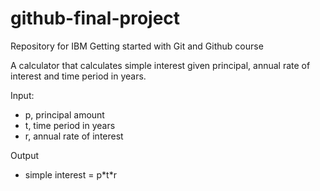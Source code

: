 # github-final-project
Repository for IBM Getting started with Git and Github course

A calculator that calculates simple interest given principal, annual rate of interest and time period in years.

Input:
  - p, principal amount
  - t, time period in years
  - r, annual rate of interest
    
Output
  - simple interest = p\*t\*r
